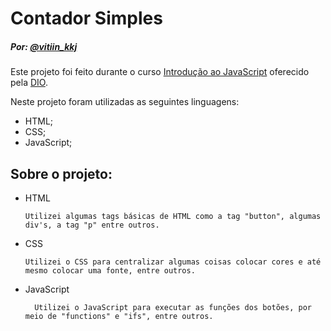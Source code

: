 # Contador Simples

##### Por: [@vitiin_kkj](https://github.com/V1TH0R)

Este projeto foi feito durante o curso [Introdução ao JavaScript](https://web.dio.me/course/introducao-ao-javascript/learning/ecf563b8-92b8-4061-95f3-66e32b1014cf) oferecido pela [DIO](https://web.dio.me).

Neste projeto foram utilizadas as seguintes linguagens: 
- HTML; 
- CSS; 
- JavaScript; 

## Sobre o projeto:
- HTML

  ```
  Utilizei algumas tags básicas de HTML como a tag "button", algumas div's, a tag "p" entre outros.
  ```
- CSS
  ```
  Utilizei o CSS para centralizar algumas coisas colocar cores e até mesmo colocar uma fonte, entre outros.
  ```
- JavaScript
  ```
    Utilizei o JavaScript para executar as funções dos botões, por meio de "functions" e "ifs", entre outros.
  ```
